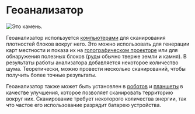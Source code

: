 # Геоанализатор

![Это камень.](oredict:oc:geolyzer)

Геоанализатор используется [компьютерами](../general/computer.md) для сканирования плотностей блоков вокруг него. Это можно использовать для генерации карт местности и показа их на [голографическом проекторе](hologram1.md) или для обнаружения полезных блоков (руды обычно тверже земли и камня). В результаты работы анализатора добавляется некоторое количество шума. Теоретически, можно провести несколько сканирований, чтобы получить более точные результаты.

Геоанализатор также может быть установлен в [роботов](robot.md) и [планшеты](../item/tablet.md) в качестве улучшения, которое позволяет сканировать территорию вокруг них. Сканирование требует некоторого количества энергии, так что частое его использование разрядит батарею устройства.
